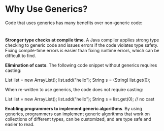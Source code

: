 # Why Use Generics?

Code that uses generics has many benefits over non-generic code:
#
**Stronger type checks at compile time**. 
A Java compiler applies strong type checking to generic code and issues errors if the code violates type safety. Fixing compile-time errors is easier than fixing runtime errors, which can be difficult to find.

**Elimination of casts**.
The following code snippet without generics requires casting:

List list = new ArrayList();
list.add("hello");
String s = (String) list.get(0);

When re-written to use generics, the code does not require casting:

List<String> list = new ArrayList<String>();
list.add("hello");
String s = list.get(0);   // no cast

**Enabling programmers to implement generic algorithms**.
By using generics, programmers can implement generic algorithms that work on collections of different types, can be customized, and are type safe and easier to read.
